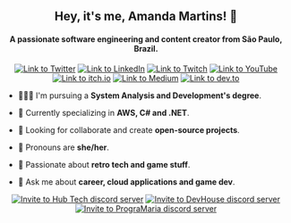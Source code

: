 <h2 align="center">Hey, it's me, Amanda Martins! 👋</h2>
<h4 align="center">A passionate software engineering and content creator from São Paulo, Brazil.</h4>

<p align="center"> 
 <a href="https://twitter.com/mandysdev" target="blank"><img src="https://img.shields.io/badge/Twitter-1DA1F2?style=for-the-badge&logo=twitter&logoColor=white" alt="Link to Twitter"></a> 
 <a href="https://linkedin.com/in/mandysdev" target="blank"><img src="https://img.shields.io/badge/LinkedIn-0077B5?style=for-the-badge&logo=linkedin&logoColor=white" alt="Link to LinkedIn"></a> 
 <a href="https://twitch.com/mandyslive" target="blank"><img src="https://img.shields.io/badge/Twitch-9146FF?style=for-the-badge&logo=twitch&logoColor=white" alt="Link to Twitch"></a>
 <a href="https://www.youtube.com/channel/UC5siI335fbxWCQtiHJ9-dhQ" target="blank"><img src="https://img.shields.io/badge/YouTube-FF0000?style=for-the-badge&logo=youtube&logoColor=white" alt="Link to YouTube"></a>
 <a href="https://mandys.itch.io/" target="blank"><img src="https://img.shields.io/badge/Itch.io-FA5C5C?style=for-the-badge&logo=itchdotio&logoColor=white" alt="Link to itch.io"></a>
 <a href="https://medium.com/@MandysDev" target="blank"><img src="https://img.shields.io/badge/Medium-12100E?style=for-the-badge&logo=medium&logoColor=white" alt="Link to Medium"></a> 
 <a href="https://dev.to/mandysdev" target="blank"><img src="https://img.shields.io/badge/dev.to-0A0A0A?style=for-the-badge&logo=devdotto&logoColor=white" alt="Link to dev.to"></a>
</p>

- 👩🏻‍🎓 I'm pursuing a **System Analysis and Development's degree**.

- 🌱 Currently specializing in **AWS, C# and .NET**.

- 🤝 Looking for collaborate and create **open-source projects**.

- 📢 Pronouns are **she/her**.

- 💾 Passionate about **retro tech and game stuff**.

- 💬 Ask me about **career, cloud applications and game dev**.

<p align="center"> 
 <a href="https://discord.gg/WQttewuRGa" target="blank"><img src="https://img.shields.io/badge/Join%20Hub%20Tech-7289DA?style=for-the-badge&logo=discord&logoColor=white" alt="Invite to Hub Tech discord server"></a> 
 <a href="https://discord.gg/hUjdjevDCz" target="blank"><img src="https://img.shields.io/badge/Join%20DevHouse-7289DA?style=for-the-badge&logo=discord&logoColor=white" alt="Invite to DevHouse discord server"></a>
 <a href="https://discord.gg/3PtXFNmZVs" target="blank"><img src="https://img.shields.io/badge/Join%20PrograMaria-7289DA?style=for-the-badge&logo=discord&logoColor=white" alt="Invite to PrograMaria discord server"></a>
</p>
